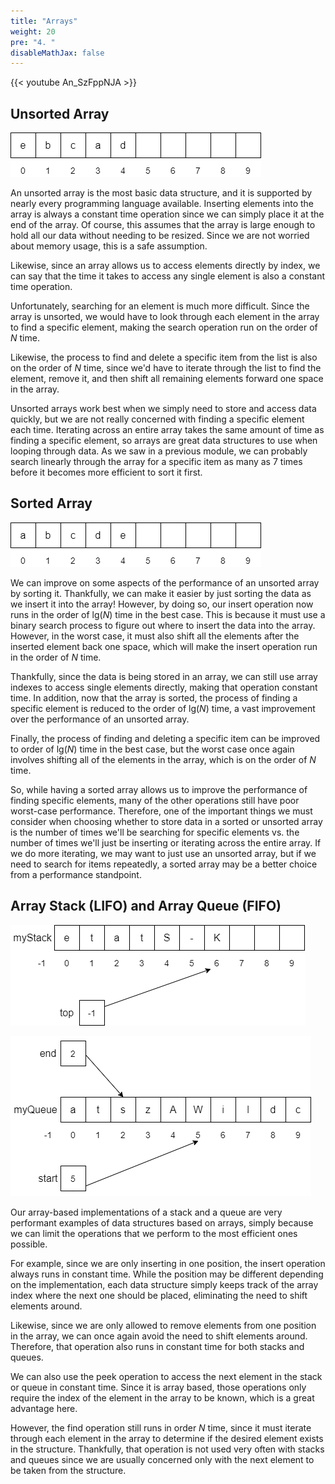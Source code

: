 ```yaml
---
title: "Arrays"
weight: 20
pre: "4. "
disableMathJax: false
---
```


{{< youtube An_SzFppNJA  >}}

## Unsorted Array

![Unsorted Array](/images/12/12.4.uarray.png)
 
An unsorted array is the most basic data structure, and it is supported by nearly every programming language available. Inserting elements into the array is always a constant time operation since we can simply place it at the end of the array. Of course, this assumes that the array is large enough to hold all our data without needing to be resized. Since we are not worried about memory usage, this is a safe assumption. 

Likewise, since an array allows us to access elements directly by index, we can say that the time it takes to access any single element is also a constant time operation. 

Unfortunately, searching for an element is much more difficult. Since the array is unsorted, we would have to look through each element in the array to find a specific element, making the search operation run on the order of $N$ time.

Likewise, the process to find and delete a specific item from the list is also on the order of $N$ time, since we'd have to iterate through the list to find the element, remove it, and then shift all remaining elements forward one space in the array. 

Unsorted arrays work best when we simply need to store and access data quickly, but we are not really concerned with finding a specific element each time. Iterating across an entire array takes the same amount of time as finding a specific element, so arrays are great data structures to use when looping through data. As we saw in a previous module, we can probably search linearly through the array for a specific item as many as 7 times before it becomes more efficient to sort it first. 

## Sorted Array

![Sorted Array](/images/12/12.4.sarray.png)
 
We can improve on some aspects of the performance of an unsorted array by sorting it. Thankfully, we can make it easier by just sorting the data as we insert it into the array! However, by doing so, our insert operation now runs in the order of $\text{lg}(N)$ time in the best case.  This is because it must use a binary search process to figure out where to insert the data into the array. However, in the worst case, it must also shift all the elements after the inserted element back one space, which will make the insert operation run in the order of $N$ time. 

Thankfully, since the data is being stored in an array, we can still use array indexes to access single elements directly, making that operation constant time. In addition, now that the array is sorted, the process of finding a specific element is reduced to the order of $\text{lg}(N)$ time, a vast improvement over the performance of an unsorted array.

Finally, the process of finding and deleting a specific item can be improved to order of $\text{lg}(N)$ time in the best case, but the worst case once again involves shifting all of the elements in the array, which is on the order of $N$ time.

So, while having a sorted array allows us to improve the performance of finding specific elements, many of the other operations still have poor worst-case performance. Therefore, one of the important things we must consider when choosing whether to store data in a sorted or unsorted array is the number of times we'll be searching for specific elements vs. the number of times we'll just be inserting or iterating across the entire array. If we do more iterating, we may want to just use an unsorted array, but if we need to search for items repeatedly, a sorted array may be a better choice from a performance standpoint.

## Array Stack (LIFO) and Array Queue (FIFO)

![Stack](/images/12/12.4.stack.png)

![Queue](/images/12/12.4.queue.png)
 
Our array-based implementations of a stack and a queue are very performant examples of data structures based on arrays, simply because we can limit the operations that we perform to the most efficient ones possible.

For example, since we are only inserting in one position, the insert operation always runs in constant time. While the position may be different depending on the implementation, each data structure simply keeps track of the array index where the next one should be placed, eliminating the need to shift elements around.

Likewise, since we are only allowed to remove elements from one position in the array, we can once again avoid the need to shift elements around. Therefore, that operation also runs in constant time for both stacks and queues. 

We can also use the peek operation to access the next element in the stack or queue in constant time. Since it is array based, those operations only require the index of the element in the array to be known, which is a great advantage here. 

However, the find operation still runs in order $N$ time, since it must iterate through each element in the array to determine if the desired element exists in the structure. Thankfully, that operation is not used very often with stacks and queues since we are usually concerned only with the next element to be taken from the structure. 
